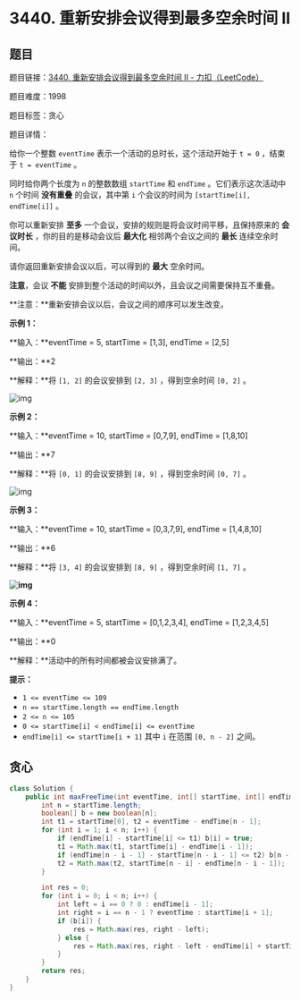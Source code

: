 # 3440. 重新安排会议得到最多空余时间 II

## 题目

题目链接：[3440. 重新安排会议得到最多空余时间 II - 力扣（LeetCode）](https://leetcode.cn/problems/reschedule-meetings-for-maximum-free-time-ii/description/)

题目难度：1998

题目标签：贪心

题目详情：

给你一个整数 `eventTime` 表示一个活动的总时长，这个活动开始于 `t = 0` ，结束于 `t = eventTime` 。

同时给你两个长度为 `n` 的整数数组 `startTime` 和 `endTime` 。它们表示这次活动中 `n` 个时间 **没有重叠** 的会议，其中第 `i` 个会议的时间为 `[startTime[i], endTime[i]]` 。

你可以重新安排 **至多** 一个会议，安排的规则是将会议时间平移，且保持原来的 **会议时长** ，你的目的是移动会议后 **最大化** 相邻两个会议之间的 **最长** 连续空余时间。

请你返回重新安排会议以后，可以得到的 **最大** 空余时间。

**注意**，会议 **不能** 安排到整个活动的时间以外，且会议之间需要保持互不重叠。

**注意：**重新安排会议以后，会议之间的顺序可以发生改变。

**示例 1：**

**输入：**eventTime = 5, startTime = [1,3], endTime = [2,5]

**输出：**2

**解释：**将 `[1, 2]` 的会议安排到 `[2, 3]` ，得到空余时间 `[0, 2]` 。

![img](https://assets.leetcode.com/uploads/2024/12/22/example0_rescheduled.png)

**示例 2：**

**输入：**eventTime = 10, startTime = [0,7,9], endTime = [1,8,10]

**输出：**7

**解释：**将 `[0, 1]` 的会议安排到 `[8, 9]` ，得到空余时间 `[0, 7]` 。

![img](https://assets.leetcode.com/uploads/2024/12/22/rescheduled_example0.png)

**示例 3：**

**输入：**eventTime = 10, startTime = [0,3,7,9], endTime = [1,4,8,10]

**输出：**6

**解释：**将 `[3, 4]` 的会议安排到 `[8, 9]` ，得到空余时间 `[1, 7]` 。

**![img](https://assets.leetcode.com/uploads/2025/01/28/image3.png)**

**示例 4：**

**输入：**eventTime = 5, startTime = [0,1,2,3,4], endTime = [1,2,3,4,5]

**输出：**0

**解释：**活动中的所有时间都被会议安排满了。

**提示：**

- `1 <= eventTime <= 109`
- `n == startTime.length == endTime.length`
- `2 <= n <= 105`
- `0 <= startTime[i] < endTime[i] <= eventTime`
- `endTime[i] <= startTime[i + 1]` 其中 `i` 在范围 `[0, n - 2]` 之间。



## 贪心

``` java
class Solution {
    public int maxFreeTime(int eventTime, int[] startTime, int[] endTime) {
        int n = startTime.length;
        boolean[] b = new boolean[n];
        int t1 = startTime[0], t2 = eventTime - endTime[n - 1];
        for (int i = 1; i < n; i++) {
            if (endTime[i] - startTime[i] <= t1) b[i] = true;
            t1 = Math.max(t1, startTime[i] - endTime[i - 1]);
            if (endTime[n - i - 1] - startTime[n - i - 1] <= t2) b[n - i - 1] = true;
            t2 = Math.max(t2, startTime[n - i] - endTime[n - i - 1]);
        }

        int res = 0;
        for (int i = 0; i < n; i++) {
            int left = i == 0 ? 0 : endTime[i - 1];
            int right = i == n - 1 ? eventTime : startTime[i + 1];
            if (b[i]) {
                res = Math.max(res, right - left);
            } else {
                res = Math.max(res, right - left - endTime[i] + startTime[i]);
            }
        }
        return res;
    }
}
```